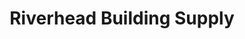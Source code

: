 ---
title: "Riverhead Building Supply"
url: /waterford/riverhead-building-supply/
shop: hardware
---
